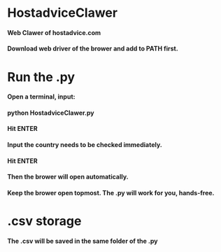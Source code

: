 # HostadviceClawer
#### Web Clawer of hostadvice.com
#### Download web driver of the brower and add to PATH first.

# Run the .py
#### Open a terminal, input: 
#### python HostadviceClawer.py
#### Hit ENTER
#### Input the country needs to be checked immediately.
#### Hit ENTER
#### Then the brower will open automatically.
#### Keep the brower open topmost. The .py will work for you, hands-free. 

# .csv storage
#### The .csv will be saved in the same folder of the .py
